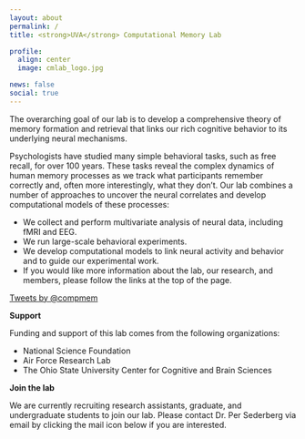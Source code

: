 ```yaml
---
layout: about
permalink: /
title: <strong>UVA</strong> Computational Memory Lab

profile:
  align: center
  image: cmlab_logo.jpg

news: false
social: true
---
```


The overarching goal of our lab is to develop a comprehensive theory of memory formation and retrieval that links our rich cognitive behavior to its underlying neural mechanisms.

Psychologists have studied many simple behavioral tasks, such as free recall, for over 100 years. These tasks reveal the complex dynamics of human memory processes as we track what participants remember correctly and, often more interestingly, what they don’t. Our lab combines a number of approaches to uncover the neural correlates and develop computational models of these processes:

* We collect and perform multivariate analysis of neural data, including fMRI and EEG.
* We run large-scale behavioral experiments.
* We develop computational models to link neural activity and behavior and to guide our experimental work.
* If you would like more information about the lab, our research, and members, please follow the links at the top of the page.

<a class="twitter-timeline" href="https://twitter.com/compmem" data-widget-id="479780821432152065">Tweets by @compmem
</a>

 <script>
!function(d,s,id){var js,fjs=d.getElementsByTagName(s)[0],p=/^http:/.test(d.location)?'http':'https';if(!d.getElementById(id)){js=d.createElement(s);js.id=id;js.src=p+"://platform.twitter.com/widgets.js";fjs.parentNode.insertBefore(js,fjs);}}(document,"script","twitter-wjs");
</script>

<strong>Support</strong>

Funding and support of this lab comes from the following organizations:

* National Science Foundation
* Air Force Research Lab
* The Ohio State University Center for Cognitive and Brain Sciences

<strong>Join the lab</strong>

We are currently recruiting research assistants, graduate, and undergraduate students to join our lab. Please contact Dr. Per Sederberg via email by clicking the mail icon below if you are interested.
